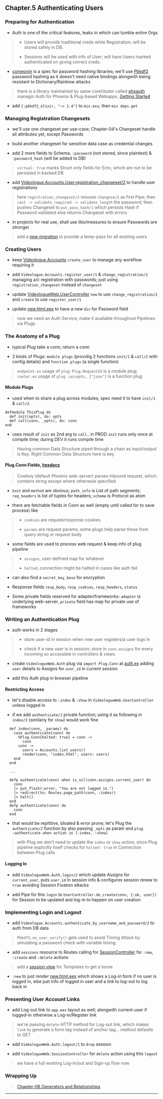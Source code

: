 
## Chapter.5 Authenticating Users

### Preparing for Authentication

* Auth is one of the critical features, leaks in which can tumble entire Orgs

> * Users will provide traditional creds while Registration; will be stored safely in DB.
>
> * Sessions will be used with info of User; will have Users marked authenticated on giving correct creds.

* [comeonin](https://github.com/riverrun/comeonin) is a spec for password hashing libraries; we'll use [Pbkdf2](https://github.com/riverrun/pbkdf2_elixir) password hashing as it doesn't need native bindings alongwith being resistant to Dictionary/Rainbow attacks

> there is a library maintained by same contributor called [phxauth](https://github.com/riverrun/phauxth) managin Auth for Phoenix & Plug-based Webapps, [Getting Started](https://github.com/riverrun/phauxth/wiki/Getting-started)

* add `{:pbkdf2_elixir, "~> 1.4"}` to `mix.exs`; then `mix deps.get`


### Managing Registration Changesets

* we'll use one changeset per use-case; Chapter-04's Changeset handle all attributes yet, except Passwords

* build another changeset for sensitive data case as credential changes

* add 2 more fields to Schema, `:password` (not stored, since plaintext) & `:password_hash` (will be added to DB)

> `virtual: true` marks Struct only fields for Ecto, which are not to be persisted in backed DB

* add [Videologue.Accounts.User.registration\_changeset/2](videologue/lib/videologue/accounts/user.ex.chapter05) to handle user registrations

> here `registration_changeset/2` resuses `changese/2` as first Pipe; then `cast -> validate_required -> validate_length` the password; then pushes Changeset to `put_pass_hash/1` which persists Hash if Password validated else returns Changeset with errors

* in projects for real use, shall use libs/measures to ensure Passwords are stronger

> add a [new migration](videologue/priv/repo/migrations/20210528191400_add_users_field_password_hash.exs) to provide a temp-pass for all existing users


### Creating Users

* keep [Videologue.Accounts](lib/videologue/accounts.ex) `create_user` to manage any workflow requiring it

* add `Videologue.Accounts.register_user/1` & `change_registration/2` managing a/c registration with passwords; just using `registration_changeset` instead of `changeset`

* update [VideologueWeb.UserController](videologue/lib/videologue_web/controllers/user_controller.ex.chapter05) `new` to use `change_registration/2` and `create` to use `register_user/1`

* update [new.html.eex](videologue/lib/videologue_web/templates/user/new.html.eex) to have a new `div` for Password field

> now we need an Auth Service, make it available throughout Pipelines via Plugs


### The Anatomy of a Plug

* typical Plug take a conn, return a conn

* 2 kinds of Plugs: `module plugs` (providig 2 functions `init/1` & `call/2` with config details) and `function plugs` (a single function)

> `endpoint.ex` usage of `plug Plug.RequestId` is a module plug; `router.ex` usage of `plug :accepts, ["json"]` is a function plug

#### Module Plugs

* used when to share a plug across modules; spec need it to have `init/1` & `call/2`

```
defmodule ThisPlug do
  def init(opts), do: opts
  def call(conn, _opts), do: conn
end
```

* uses result of `init` as 2nd arg to `call`.. in PROD `init` runs only once at compile time; during DEV it runs compile time

> Having common Data Structure piped through a chain as input/output is Key. Right Common Data Structure here is key.

#### Plug.Conn Fields, [hexdocs](http://hexdocs.pm/plug/Plug.Conn.html)

> Cowboy (default Phoenix web-server) parses inbound request, which contains string except where otherwsie specified

* `host` and `method` are obvious; `path_info` is List of path segments; `req_headers` is list of tuples for headers; `scheme` is Protocol as atom

* there are fetchable fields in Conn as well (empty until called for to save process) like

> * `cookies` are request/response cookies
>
> * `params` are request params; some plugs help parse these from query string or request body

* some fields are used to process web request & keep info of plug pipeline

> * `assigns`, user-defined map for whatever
>
> * `halted`, connection might be halted in cases like auth fail

* can also find a `secret_key_base` for encryption

* Response fields `resp_body`, `resp_cookies`, `resp_headers`, `status`

* Some private fields reserved for adapter/frameworks: `adapter` is underlying web-server, `private` field has map for private use of frameworks


### Writing an Authentication Plug

* auth works in 2 stages

> * store user-id in session when new user registers/a user logs in
>
> * check if a new user is in session; store in `conn.assigns` for every incoming so accessible in controllers & views

* create `VideologueWeb.Auth` plug via `import Plug.Conn` at [auth.ex](videologue/lib/videologue_web/controllers/auth.ex.chapter07) adding `user` details to Assigns for `user_id` in current session

* add this Auth plug in browser pipeline

#### Restricting Access

* let's disable access to `:index` & `:show` in `VideologueWeb.UserController` unless logged in

* if we add `authenticate/1` private function; using it as following in `index/2` (similarly for `show`) would work fine

```
  def index(conn, _params) do
    case authenticate(conn) do
      %Plug.Conn{halted: true} = conn ->
        conn
      conn ->
        users = Accounts.list_users()
        render(conn, "index.html", users: users)
    end
  end

  ...

  defp authenticate(conn) when is_nil(conn.assigns.current_user) do
    conn
    |> put_flash(:error, "You are not logged in.")
    |> redirect(to: Routes.page_path(conn, :index))
    |> halt()
  end
  defp authenticate(conn) do
    conn
  end
```

* that would be repititive, bloated & error prone; let's Plug the `authenticate/2` function by also passing `_opts` as param and `plug :authenticate when action in [:index, :show]`

> with Plug we don't need to update the `index` or `show` action; since Plug pipeline explicitly itself checks for `halted: true` in Connection between Plug calls

#### Logging In

* add `VideologueWeb.Auth.login/2` which update Assigns for `current_user`, puts `user.id` in session info & configures session renew to `true` avoiding Session Fixation attacks

* add Pipe for this `login` to `UserController.do_create(conn, {:ok, user})` for Session to be updated and log-in to happen on user creation


### Implementing Login and Logout

* add `Videologue.Accounts.authenticate_by_username_and_password/2` to auth from DB data

> `Pbkdf2.no_user_verify()` gets used to avoid Timing Attack by simulating a password check with variable timing

* add `sessions` resource to Routes calling for [SessionController](videologue_web/lib/videologue_web/controllers/session_controller.ex) for `:new`, `:create` and `:delete` actions

> add a [session view](lib/videologue_web/views/session_view.ex) for Templates to get a home

* `:new` to just render [new.html.eex](videologue/lib/videologue_web/templates/session/new.html.eex) which shows a Log-in form if no user is logged in, else just info of logged in user and a link to log-out to log back in


### Presenting User Account Links

* add Log-out link to `app.eex` layout as well; alongwith current-user if logged-in otherwise a Log-in/Register link

> we're passing `delete` HTTP method for Log-out link, which makes `link` to generate a form tag instead of anchor tag... method defaults to GET

* add `VideologueWeb.Auth.logout/1` to `drop` session

* add `VideologueWeb.SessionController` for `delete` action using this `logout`

> we have a full working Log-in/out and Sign-up flow now


### Wrapping Up

> [Chapter-06 Generators and Relationships](./chapter-06.md)

---
